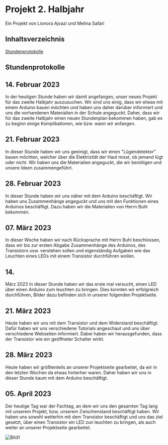 # Projekt 2. Halbjahr

Ein Projekt von Lionora Ajvazi und Melina Safari

## Inhaltsverzeichnis
[Stundenprotokolle](#Stundenprotokolle)

## Stundenprotokolle <a name="Stundenprotokolle"></a> 

## 14. Februar 2023
In der heutigen Stunde haben wir damit angefangen, unser neues Projekt für das zweite Halbjahr auszusuchen. Wir sind uns einig, dass wir etwas mit einem Arduino bauen möchten und haben uns daher darüber informiert und uns die vorhandenen Materialien in der Schule angeguckt. Daher, dass wir für das zweite Halbjahr einen neuen Stundenplan bekommen haben, gab es zu beginn einige Komplikationen, wie bzw. wann wir anfangen. 

## 21. Februar 2023
In dieser Stunde haben wir uns geeinigt, dass wir einen "Lügendetektor" bauen möchten, welcher über die Elektrizität der Haut misst, ob jemand lügt oder nicht. Wir haben uns die Materialien angeguckt, die wir benötigen und unsere Ideen zusammengeführt.

## 28. Februar 2023
In dieser Stunde haben wir uns näher mit dem Arduino beschäftigt. Wir haben uns Zusammenhänge angeguckt und uns mit den Funktionen eines Arduinos beschäftigt. Dazu haben wir die Materialien von Herrn Buhl bekommen. 

## 07. März 2023 
In dieser Woche haben wir nach Rücksprache mit Herrn Buhl beschlossen, dass wir bis zur ersten Abgabe Zusammenhänge des Arduinos, des Transistors usw. verstehen sollen und eigenständig Aufgaben wie das Leuchten eines LEDs mit einem Transistor durchführen wollen. 

## 14. 
März 2023
In dieser Stunde haben wir das erste mal versucht, einen LED über einen Arduino zum leuchten zu bringen. Dies konnten wir erfolgreich durchführen, Bilder dazu befinden sich in unserer folgenden Projektseite. 

## 21. März 2023
Heute haben wir uns mit dem Transistor und dem Widerstand beschäftigt. Dafür haben wir uns verschiedene Tutorials angeschaut und uns über verschiedene Webseiten informiert. Dabei haben wir herausgefunden, dass der Transistor wie ein geöffneter Schalter wirkt. 

## 28. März 2023
Heute haben wir größtenteils an unserer Projektseite gearbeitet, da wir in den letzten Wochen da etwas hinterher waren. Daher haben wir uns in dieser Stunde kaum mit dem Arduino beschäftigt.

## 05. April 2023
Der heutige Tag war der Fachtag, an dem wir uns den gesamten Tag lang mit unserem Projekt, bzw, unserem Zwischenstand beschäftigt haben. Wir haben uns sowohl weiterhin mit dem Transistor beschäftigt und uns das ziel gesetzt, über einen Transistor ein LED zun leuchten zu bringen, als auch weiter an unserer Projektseite gearbeitet. 

![Bild1](Bilder/Bild1.png "Arduino LED")

